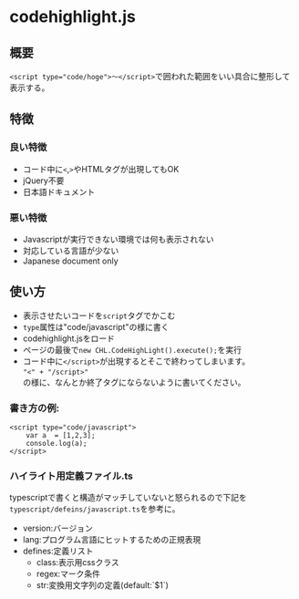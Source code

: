 # codehighlight.js

## 概要
`<script type="code/hoge">〜</script>`で囲われた範囲をいい具合に整形して表示する。

## 特徴
### 良い特徴
* コード中に`<`,`>`やHTMLタグが出現してもOK
* jQuery不要
* 日本語ドキュメント

### 悪い特徴
* Javascriptが実行できない環境では何も表示されない
* 対応している言語が少ない
* Japanese document only

## 使い方
* 表示させたいコードを`script`タグでかこむ
* `type`属性は"code/javascript"の様に書く
* codehighlight.jsをロード
* ページの最後で`new CHL.CodeHighLight().execute();`を実行
* コード中に`</script>`が出現するとそこで終わってしまいます。<br>
`"<" + "/script>"`<br>
の様に、なんとか終了タグにならないように書いてください。


### 書き方の例:
```
<script type="code/javascript">
	var a  = [1,2,3];
	console.log(a);
</script>
```

### ハイライト用定義ファイル.ts
typescriptで書くと構造がマッチしていないと怒られるので下記を`typescript/defeins/javascript.ts`を参考に。
* version:バージョン
* lang:プログラム言語にヒットするための正規表現
* defines:定義リスト
	+ class:表示用cssクラス
	+ regex:マーク条件
	+ str:変換用文字列の定義(default:\`$1\`)
